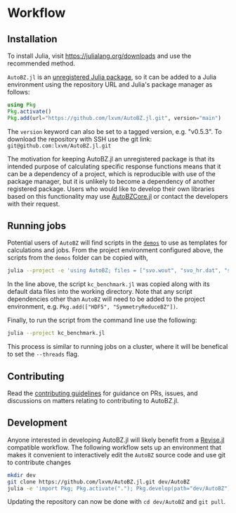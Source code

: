 # Workflow

## Installation

To install Julia, visit <https://julialang.org/downloads> and use the
recommended method.

`AutoBZ.jl` is an [unregistered Julia
package](https://pkgdocs.julialang.org/v1/managing-packages/#Adding-unregistered-packages),
so it can be added to a Julia environment using the repository URL and
Julia's package manager as follows:
```julia
using Pkg
Pkg.activate()
Pkg.add(url="https://github.com/lxvm/AutoBZ.jl.git", version="main")
```
The `version` keyword can also be set to a tagged version, e.g. "v0.5.3".
To download the repository with SSH use the git link:
`git@github.com:lxvm/AutoBZ.jl.git`

The motivation for keeping AutoBZ.jl an unregistered package is that its
intended purpose of calculating specific response functions means that it can be
a dependency of a project, which is reproducible with use of the package
manager, but it is unlikely to become a dependency of another registered
package. Users who would like to develop their own libraries based on this
functionality may use [AutoBZCore.jl](https://github.com/lxvm/AutoBZCore.jl) or
contact the developers with their request.

## Running jobs

Potential users of `AutoBZ` will find scripts in the [`demos`](https://github.com/lxvm/AutoBZ.jl/tree/main/demos) to use as templates
for calculations and jobs. From the project environment configured above, the scripts from
the `demos` folder can be copied with,
```bash
julia --project -e 'using AutoBZ; files = ["svo.wout", "svo_hr.dat", "svo_r.dat", "kc_benchmark.jl"]; cp.(joinpath.(dirname(dirname(pathof(AutoBZ))), "demos", files), joinpath.(pwd(), files))'
```
In the line above, the script `kc_benchmark.jl` was copied along with its default
data files into the working directory. Note that any script
dependencies other than `AutoBZ` will need to be added to the project
environment, e.g. `Pkg.add(["HDF5", "SymmetryReduceBZ"])`.

Finally, to run the script from the command line use the following:
```bash
julia --project kc_benchmark.jl
```
This process is similar to running jobs on a cluster, where it will be benefical
to set the `--threads` flag.

## Contributing

Read the [contributing guidelines](https://github.com/lxvm/AutoBZ.jl/tree/main/CONTRIBUTING.md) for guidance on PRs, issues, and discussions on matters relating to contributing to AutoBZ.jl.

## Development

Anyone interested in developing AutoBZ.jl will likely benefit from a
[Revise.jl](https://timholy.github.io/Revise.jl/stable/) compatible workflow.
The following workflow sets up an environment that makes it convenient to
interactively edit the `AutoBZ` source code and use git to contribute changes
```bash
mkdir dev
git clone https://github.com/lxvm/AutoBZ.jl.git dev/AutoBZ
julia -e 'import Pkg; Pkg.activate("."); Pkg.develop(path="dev/AutoBZ")'
```
Updating the repository can now be done with `cd dev/AutoBZ` and `git pull`.
